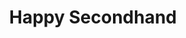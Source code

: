---
title: "Happy Secondhand"
url: /weilheim-in-oberbayern/happy-secondhand/
shop: Gebrauchtwaren
---